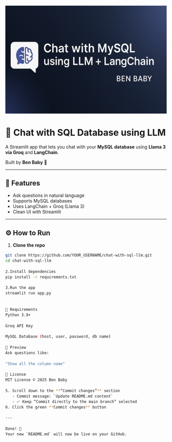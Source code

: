 ![App Banner](sql%20project%20banner.png)


# 💬 Chat with SQL Database using LLM

A Streamlit app that lets you chat with your **MySQL database** using **Llama 3 via Groq** and **LangChain**.

Built by **Ben Baby** 🚀

---

## 📌 Features

- Ask questions in natural language
- Supports MySQL databases
- Uses LangChain + Groq (Llama 3)
- Clean UI with Streamlit

---

## ⚙️ How to Run

1. **Clone the repo**

```bash
git clone https://github.com/YOUR_USERNAME/chat-with-sql-llm.git
cd chat-with-sql-llm

2.Install dependencies
pip install -r requirements.txt

3.Run the app
streamlit run app.py


🔑 Requirements
Python 3.9+

Groq API Key

MySQL Database (host, user, password, db name)

📸 Preview
Ask questions like:

"Show all the column name"

📄 License
MIT License © 2025 Ben Baby

5. Scroll down to the **“Commit changes”** section
   - Commit message: `Update README.md content`
   - ✅ Keep “Commit directly to the main branch” selected
6. Click the green **Commit changes** button

---

Done! 🎉  
Your new `README.md` will now be live on your GitHub.


